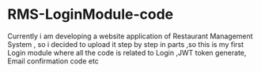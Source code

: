 # RMS-LoginModule-code
Currently i am developing a website application of Restaurant Management System , so i decided to upload it step by step in parts 
,so this is my first Login module where all the code is related to Login ,JWT token generate, Email confirmation code etc
